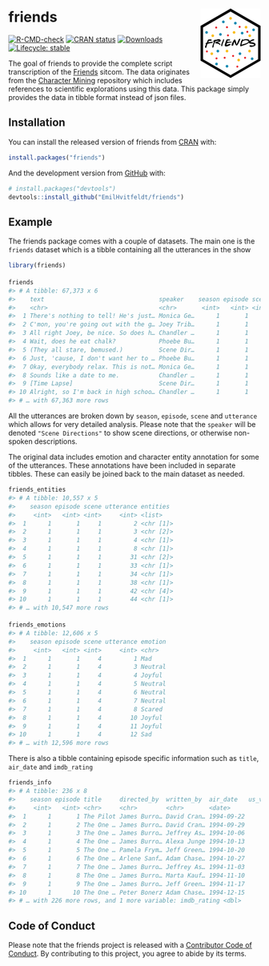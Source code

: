 
<!-- README.md is generated from README.Rmd. Please edit that file -->

# friends <img src='man/figures/logo.png' align="right" height="139" />

<!-- badges: start -->

[![R-CMD-check](https://github.com/EmilHvitfeldt/friends/workflows/R-CMD-check/badge.svg)](https://github.com/EmilHvitfeldt/friends/actions)
[![CRAN
status](http://www.r-pkg.org/badges/version/friends)](https://CRAN.R-project.org/package=friends)
[![Downloads](http://cranlogs.r-pkg.org/badges/friends)](https://CRAN.R-project.org/package=friends)
[![Lifecycle:
stable](https://img.shields.io/badge/lifecycle-stable-brightgreen.svg)](https://www.tidyverse.org/lifecycle/#stable)
<!-- badges: end -->

The goal of friends to provide the complete script transcription of the
[Friends](https://en.wikipedia.org/wiki/Friends) sitcom. The data
originates from the [Character
Mining](https://github.com/emorynlp/character-mining) repository which
includes references to scientific explorations using this data. This
package simply provides the data in tibble format instead of json files.

## Installation

You can install the released version of friends from
[CRAN](https://CRAN.R-project.org) with:

``` r
install.packages("friends")
```

And the development version from [GitHub](https://github.com/) with:

``` r
# install.packages("devtools")
devtools::install_github("EmilHvitfeldt/friends")
```

## Example

The friends package comes with a couple of datasets. The main one is the
`friends` dataset which is a tibble containing all the utterances in the
show

``` r
library(friends)

friends
#> # A tibble: 67,373 x 6
#>    text                                speaker    season episode scene utterance
#>    <chr>                               <chr>       <int>   <int> <int>     <int>
#>  1 There's nothing to tell! He's just… Monica Ge…      1       1     1         1
#>  2 C'mon, you're going out with the g… Joey Trib…      1       1     1         2
#>  3 All right Joey, be nice. So does h… Chandler …      1       1     1         3
#>  4 Wait, does he eat chalk?            Phoebe Bu…      1       1     1         4
#>  5 (They all stare, bemused.)          Scene Dir…      1       1     1         5
#>  6 Just, 'cause, I don't want her to … Phoebe Bu…      1       1     1         6
#>  7 Okay, everybody relax. This is not… Monica Ge…      1       1     1         7
#>  8 Sounds like a date to me.           Chandler …      1       1     1         8
#>  9 [Time Lapse]                        Scene Dir…      1       1     1         9
#> 10 Alright, so I'm back in high schoo… Chandler …      1       1     1        10
#> # … with 67,363 more rows
```

All the utterances are broken down by `season`, `episode`, `scene` and
`utterance` which allows for very detailed analysis. Please note that
the `speaker` will be denoted `"Scene Directions"` to show scene
directions, or otherwise non-spoken descriptions.

The original data includes emotion and character entity annotation for
some of the utterances. These annotations have been included in separate
tibbles. These can easily be joined back to the main dataset as needed.

``` r
friends_entities
#> # A tibble: 10,557 x 5
#>    season episode scene utterance entities 
#>     <int>   <int> <int>     <int> <list>   
#>  1      1       1     1         2 <chr [1]>
#>  2      1       1     1         3 <chr [2]>
#>  3      1       1     1         4 <chr [1]>
#>  4      1       1     1         8 <chr [1]>
#>  5      1       1     1        31 <chr [2]>
#>  6      1       1     1        33 <chr [1]>
#>  7      1       1     1        34 <chr [1]>
#>  8      1       1     1        38 <chr [1]>
#>  9      1       1     1        42 <chr [4]>
#> 10      1       1     1        44 <chr [1]>
#> # … with 10,547 more rows

friends_emotions
#> # A tibble: 12,606 x 5
#>    season episode scene utterance emotion
#>     <int>   <int> <int>     <int> <chr>  
#>  1      1       1     4         1 Mad    
#>  2      1       1     4         3 Neutral
#>  3      1       1     4         4 Joyful 
#>  4      1       1     4         5 Neutral
#>  5      1       1     4         6 Neutral
#>  6      1       1     4         7 Neutral
#>  7      1       1     4         8 Scared 
#>  8      1       1     4        10 Joyful 
#>  9      1       1     4        11 Joyful 
#> 10      1       1     4        12 Sad    
#> # … with 12,596 more rows
```

There is also a tibble containing episode specific information such as
`title`, `air_date` and `imdb_rating`

``` r
friends_info
#> # A tibble: 236 x 8
#>    season episode title     directed_by  written_by  air_date   us_views_millio…
#>     <int>   <int> <chr>     <chr>        <chr>       <date>                <dbl>
#>  1      1       1 The Pilot James Burro… David Cran… 1994-09-22             21.5
#>  2      1       2 The One … James Burro… David Cran… 1994-09-29             20.2
#>  3      1       3 The One … James Burro… Jeffrey As… 1994-10-06             19.5
#>  4      1       4 The One … James Burro… Alexa Junge 1994-10-13             19.7
#>  5      1       5 The One … Pamela Frym… Jeff Green… 1994-10-20             18.6
#>  6      1       6 The One … Arlene Sanf… Adam Chase… 1994-10-27             18.2
#>  7      1       7 The One … James Burro… Jeffrey As… 1994-11-03             23.5
#>  8      1       8 The One … James Burro… Marta Kauf… 1994-11-10             21.1
#>  9      1       9 The One … James Burro… Jeff Green… 1994-11-17             23.1
#> 10      1      10 The One … Peter Bonerz Adam Chase… 1994-12-15             19.9
#> # … with 226 more rows, and 1 more variable: imdb_rating <dbl>
```

## Code of Conduct

Please note that the friends project is released with a [Contributor
Code of
Conduct](https://contributor-covenant.org/version/2/0/CODE_OF_CONDUCT.html).
By contributing to this project, you agree to abide by its terms.
